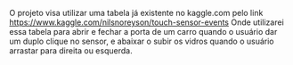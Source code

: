 O projeto visa utilizar uma tabela já existente no kaggle.com pelo link https://www.kaggle.com/nilsnoreyson/touch-sensor-events
Onde utilizarei essa tabela para abrir e fechar a porta de um carro quando o usuário dar um duplo clique no sensor, e abaixar o subir os vidros quando o usuário arrastar para direita ou esquerda.